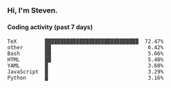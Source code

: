 ### Hi, I'm Steven.

#### Coding activity (past 7 days)
```
TeX         ▓▓▓▓▓▓▓▓▓▓▓▓▓▓▓▓▓▓▓▓▓▓▓▓▓▓▓▓▓▓  72.47%
other       ▓▓                               6.42%
Bash        ▓▓                               5.66%
HTML        ▓▓                               5.40%
YAML        ▓                                3.60%
JavaScript  ▓                                3.29%
Python      ▓                                3.16%
```
